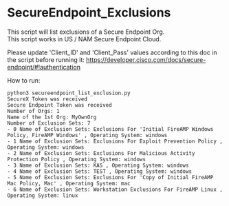 # SecureEndpoint_Exclusions

This script will list exclusions of a Secure Endpoint Org.  
This script works in US / NAM Secure Endpoint Cloud.  

Please update 'Client_ID' and 'Client_Pass' values according to this doc in the script before running it:
https://developer.cisco.com/docs/secure-endpoint/#!authentication



How to run:

```
python3 secureendpoint_list_exclusion.py
SecureX Token was received
Secure Endpoint Token was received
Number of Orgs: 1
Name of the 1st Org: MyOwnOrg
Number of Exclusion Sets: 7
- 0 Name of Exclusion Sets: Exclusions For 'Initial FireAMP Windows Policy, FireAMP Windows' , Operating System: windows
- 1 Name of Exclusion Sets: Exclusions For Exploit Prevention Policy , Operating System: windows
- 2 Name of Exclusion Sets: Exclusions For Malicious Activity Protection Policy , Operating System: windows
- 3 Name of Exclusion Sets: KAS , Operating System: windows
- 4 Name of Exclusion Sets: TEST , Operating System: windows
- 5 Name of Exclusion Sets: Exclusions For 'Copy of Initial FireAMP Mac Policy, Mac' , Operating System: mac
- 6 Name of Exclusion Sets: Workstation Exclusions For FireAMP Linux , Operating System: linux
```
